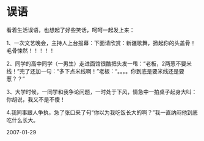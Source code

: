 # 误语
看着生活误语，也想起了好些笑话，呵呵一起发上来： 

1、一次文艺晚会，主持人上台报幕：下面请欣赏：新疆歌舞，掀起你的头盖骨！毛骨悚然！！！！！ 

2、同学的高中同学（一男生）走进面馆很酷把头发一甩：“老板，2两葱不要米线！”完了还加一句：“多下点米线啊！”老板：“。。。。你到底是要米线还是要葱？？”

3、大学时候，一同学和我争论问题，一时处于下风，情急中一拍桌子起身大叫：你胡说，我又不是不傻！  

4.我同事跟人争执，急了张口来了句“你以为我吃饭长大的啊？”我一直纳闷他到底吃什么长大。

2007-01-29